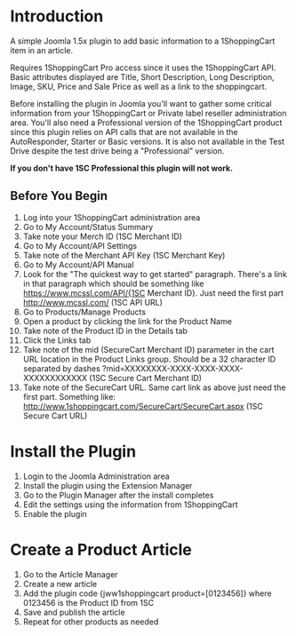 # Introduction
A simple Joomla 1.5x plugin to add basic information to a 1ShoppingCart item in an article.

Requires 1ShoppingCart Pro access since it uses the 1ShoppingCart API. Basic attributes displayed are Title, Short Description, Long Description, Image, SKU, Price and Sale Price as well as a link to the shoppingcart.

Before installing the plugin in Joomla you'll want to gather some critical information from your 1ShoppingCart or Private label reseller administration area. You'll also need a Professional version of the 1ShoppingCart product since this plugin relies on API calls that are not available in the AutoResponder, Starter or Basic versions. It is also not available in the Test Drive despite the test drive being a "Professional" version.

**If you don't have 1SC Professional this plugin will not work.**

## Before You Begin
1. Log into your 1ShoppingCart administration area
2. Go to My Account/Status Summary
3. Take note your Merch ID (1SC Merchant ID)
4. Go to My Account/API Settings
5. Take note of the Merchant API Key (1SC Merchant Key)
6. Go to My Account/API Manual
7. Look for the "The quickest way to get started" paragraph. There's a link in that paragraph which should be something like https://www.mcssl.com/API/{1SC Merchant ID}. Just need the first part http://www.mcssl.com/ (1SC API URL)
8. Go to Products/Manage Products
9. Open a product by clicking the link for the Product Name
10. Take note of the Product ID in the Details tab
11. Click the Links tab
12. Take note of the mid (SecureCart Merchant ID) parameter in the cart URL location in the Product Links group. Should be a 32 character ID separated by dashes ?mid=XXXXXXXX-XXXX-XXXX-XXXX-XXXXXXXXXXXX (1SC Secure Cart Merchant ID)
13. Take note of the SecureCart URL. Same cart link as above just need the first part. Something like: http://www.1shoppingcart.com/SecureCart/SecureCart.aspx (1SC Secure Cart URL)

# Install the Plugin
1. Login to the Joomla Administration area
2. Install the plugin using the Extension Manager
3. Go to the Plugin Manager after the install completes
4. Edit the settings using the information from 1ShoppingCart
5. Enable the plugin

# Create a Product Article
1. Go to the Article Manager
2. Create a new article
3. Add the plugin code {jww1shoppingcart product=[0123456]} where 0123456 is the Product ID from 1SC
4. Save and publish the article
5. Repeat for other products as needed
